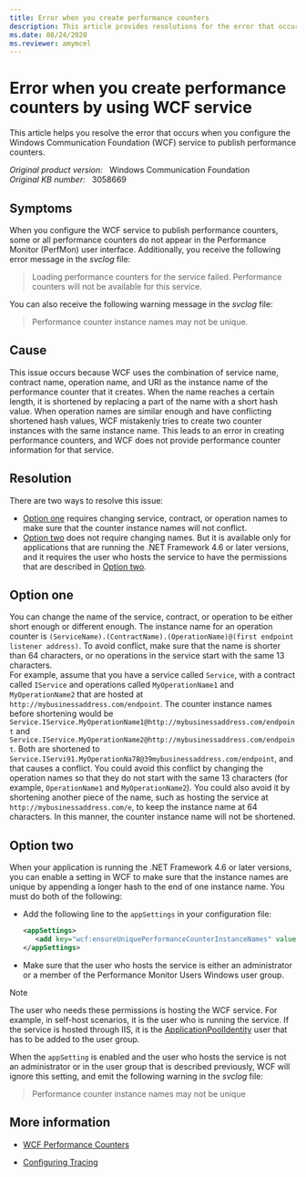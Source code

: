 ```yaml
---
title: Error when you create performance counters
description: This article provides resolutions for the error that occurs when you configure the WCF service to publish performance counters.
ms.date: 08/24/2020
ms.reviewer: amymcel
---
```

# Error when you create performance counters by using WCF service

This article helps you resolve the error that occurs when you configure the Windows Communication Foundation (WCF) service to publish performance counters.

_Original product version:_ &nbsp; Windows Communication Foundation  
_Original KB number:_ &nbsp; 3058669

## Symptoms  

When you configure the WCF service to publish performance counters, some or all performance counters do not appear in the Performance Monitor (PerfMon) user interface. Additionally, you receive the following error message in the *svclog* file:

> Loading performance counters for the service failed. Performance counters will not be available for this service.

You can also receive the following warning message in the *svclog* file:

> Performance counter instance names may not be unique.

## Cause

This issue occurs because WCF uses the combination of service name, contract name, operation name, and URI as the instance name of the performance counter that it creates. When the name reaches a certain length, it is shortened by replacing a part of the name with a short hash value. When operation names are similar enough and have conflicting shortened hash values, WCF mistakenly tries to create two counter instances with the same instance name. This leads to an error in creating performance counters, and WCF does not provide performance counter information for that service.

## Resolution

There are two ways to resolve this issue:

- [Option one](#option-one) requires changing service, contract, or operation names to make sure that the counter instance names will not conflict. 
- [Option two](#option-two) does not require changing names. But it is available only for applications that are running the .NET Framework 4.6 or later versions, and it requires the user who hosts the service to have the permissions that are described in [Option two](#option-two).

## Option one

You can change the name of the service, contract, or operation to be either short enough or different enough. The instance name for an operation counter is `(ServiceName).(ContractName).(OperationName)@(first endpoint listener address)`. To avoid conflict, make sure that the name is shorter than 64 characters, or no operations in the service start with the same 13 characters.  
For example, assume that you have a service called `Service`, with a contract called `IService` and operations called `MyOperationName1` and `MyOperationName2` that are hosted at `http://mybusinessaddress.com/endpoint`. The counter instance names before shortening would be `Service.IService.MyOperationName1@http://mybusinessaddress.com/endpoint` and `Service.IService.MyOperationName2@http://mybusinessaddress.com/endpoint`. Both are shortened to `Service.IServi91.MyOperationNa78@39mybusinessaddress.com/endpoint`, and that causes a conflict. You could avoid this conflict by changing the operation names so that they do not start with the same 13 characters (for example, `OperationName1` and `MyOperationName2`). You could also avoid it by shortening another piece of the name, such as hosting the service at `http://mybusinessaddress.com/e`, to keep the instance name at 64 characters. In this manner, the counter instance name will not be shortened.

## Option two

When your application is running the .NET Framework 4.6 or later versions, you can enable a setting in WCF to make sure that the instance names are unique by appending a longer hash to the end of one instance name. You must do both of the following:

- Add the following line to the `appSettings` in your configuration file:

    ```xml
    <appSettings>
       <add key="wcf:ensureUniquePerformanceCounterInstanceNames" value="true" />
    </appSettings>
    ```

- Make sure that the user who hosts the service is either an administrator or a member of the Performance Monitor Users Windows user group.

> [!NOTE]
> The user who needs these permissions is hosting the WCF service. For example, in self-host scenarios, it is the user who is running the service. If the service is hosted through IIS, it is the [ApplicationPoolIdentity](https://www.iis.net/learn/manage/configuring-security/application-pool-identities)  user that has to be added to the user group.

When the `appSetting` is enabled and the user who hosts the service is not an administrator or in the user group that is described previously, WCF will ignore this setting, and emit the following warning in the *svclog* file:

> Performance counter instance names may not be unique

## More information

- [WCF Performance Counters](/dotnet/framework/wcf/diagnostics/performance-counters/)

- [Configuring Tracing](/dotnet/framework/wcf/diagnostics/tracing/configuring-tracing)
